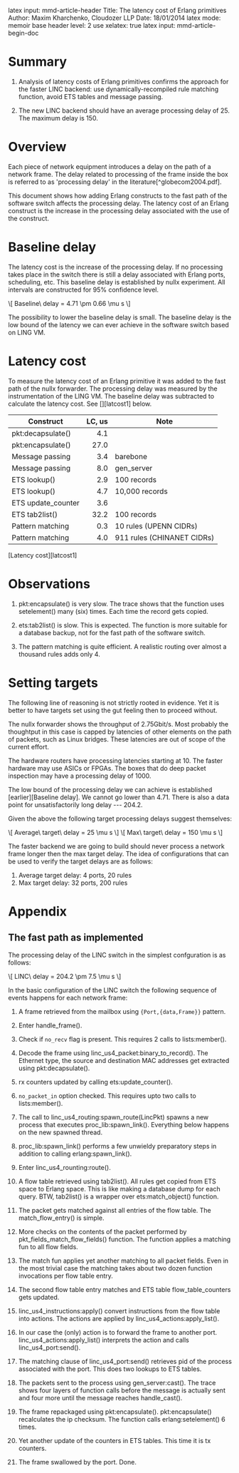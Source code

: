 latex input:            mmd-article-header
Title:			The latency cost of Erlang primitives
Author:			Maxim Kharchenko, Cloudozer LLP
Date:			18/01/2014
latex mode:				memoir
base header level:      2
use xelatex:            true
latex input:            mmd-article-begin-doc

# Summary

1. Analysis of latency costs of Erlang primitives confirms the approach for the
faster LINC backend: use dynamically-recompiled rule matching function, avoid
ETS tables and message passing.

1. The new LINC backend should have an average processing delay of 25<!--$\mu s$-->.
The maximum delay is 150<!--$\mu s$-->.

# Overview

Each piece of network equipment introduces a delay on the path of a network
frame. The delay related to processing of the frame inside the box is referred
to as 'processing delay' in the literature[^globecom2004.pdf].

This document shows how adding Erlang constructs to the fast path of the
software switch affects the processing delay. The latency cost of an Erlang
construct is the increase in the processing delay associated with the use of the
construct.

# Baseline delay

The latency cost is the increase of the processing delay. If no processing
takes place in the switch there is still a delay associated with Erlang ports,
scheduling, etc. This baseline delay is established by nullx experiment. All
intervals are constructed for 95% confidence level.

\\[ Baseline\ delay = 4.71 \pm 0.66 \mu s \\]

The possibility to lower the baseline delay is small. The baseline delay is the
low bound of the latency we can ever achieve in the software switch based on
LING VM.

# Latency cost

To measure the latency cost of an Erlang primitive it was added to the fast path
of the nullx forwarder. The processing delay was measured by the instrumentation
of the LING VM. The baseline delay was subtracted to calculate the latency cost.
See [][latcost1] below.

Construct | LC, us | Note
----------|-------:|-----
pkt:decapsulate() | 4.1 |
pkt:encapsulate() | 27.0 | 
Message passing | 3.4 | barebone
Message passing | 8.0 | gen\_server
ETS lookup() | 2.9 | 100 records
ETS lookup() | 4.7 | 10,000 records
ETS update\_counter | 3.6 |
ETS tab2list() | 32.2 | 100 records
Pattern matching | 0.3 | 10 rules (UPENN CIDRs)
Pattern matching | 4.0 | 911 rules (CHINANET CIDRs)
[Latency cost][latcost1]

# Observations

1. pkt:encapsulate() is very slow. The trace shows that the function uses
setelement() many (six) times. Each time the record gets copied.

1. ets:tab2list() is slow. This is expected. The function is more suitable for a
database backup, not for the fast path of the software switch.

1. The pattern matching is quite efficient. A realistic routing over almost a
thousand rules adds only 4<!--$\mu s$-->.

# Setting targets

The following line of reasoning is not strictly rooted in evidence. Yet it is
better to have targets set using the gut feeling then to proceed without.

The nullx forwarder shows the throughput of 2.75Gbit/s. Most probably the
thoughtput in this case is capped by latencies of other elements on the path of
packets, such as Linux bridges. These latencies are out of scope of the current
effort.

The hardware routers have processing latencies starting at 10<!--$\mu s$-->.
The faster hardware may use ASICs or FPGAs. The boxes that do deep
packet inspection may have a processing delay of 1000<!--$\mu s$-->.

The low bound of the processing delay we can achieve is established
[earlier][Baseline delay]. We cannot go lower than 4.71<!--$\mu s$-->. There is
also a data point for unsatisfactorily long delay --- 204.2<!--$\mu s$-->.

Given the above the following target processing delays suggest themselves:

\\[ Average\ target\ delay = 25 \mu s \\]
\\[ Max\ target\ delay = 150 \mu s \\]

The faster backend we are going to build should never process a network frame longer
then the max target delay. The idea of configurations that can be used to verify
the target delays are as follows:

1. Average target delay: 4 ports, 20 rules
2. Max target delay: 32 ports, 200 rules

# Appendix

## The fast path as implemented

The processing delay of the LINC switch in the simplest confguration is as
follows:

\\[ LINC\ delay = 204.2 \pm 7.5 \mu s \\]

In the basic configuration of the LINC switch the following sequence of events
happens for each network frame:

1. A frame retrieved from the mailbox using `{Port,{data,Frame}}` pattern.

1. Enter handle\_frame().

1. Check if `no_recv` flag is present. This requires 2 calls to lists:member().

1. Decode the frame using linc\_us4\_packet:binary\_to\_record(). The Ethernet type,
the source and destination MAC addresses get extracted using pkt:decapsulate().

1. rx counters updated by calling ets:update\_counter().

1. `no_packet_in` option checked. This requires upto two calls to
lists:member().

1. The call to linc\_us4\_routing:spawn\_route(LincPkt) spawns a new process that
executes proc\_lib:spawn\_link(). Everything below happens on the new spawned
thread.

1. proc\_lib:spawn\_link() performs a few unwieldy preparatory steps in addition to
calling erlang:spawn\_link().

1. Enter linc\_us4\_rounting:route().

1. A flow table retrieved using tab2list().  All rules get copied from ETS
space to Erlang space. This is like making a database dump for each query. BTW,
tab2list() is a wrapper over ets:match\_object() function.

1. The packet gets matched against all entries of the flow table. The
match\_flow\_entry() is simple.

1. More checks on the contents of the packet performed by
pkt\_fields\_match\_flow\_fields() function. The function applies a matching fun
to all flow fields.

1. The match fun applies yet another matching to all packet fields.
Even in the most trivial case the matching takes about two dozen function
invocations per flow table entry.

1. The second flow table entry matches and ETS table flow\_table\_counters gets
updated.

1. linc\_us4\_instructions:apply() convert instructions from the flow table into
actions. The actions are applied by linc\_us4\_actions:apply\_list().

1. In our case the (only) action is to forward the frame to another port.
linc\_us4\_actions:apply\_list() interprets the action and calls
linc\_us4\_port:send().

1. The matching clause of linc\_us4\_port:send() retrieves pid of the process
associated with the port. This does two lookups to ETS tables.

1. The packets sent to the process using gen\_server:cast(). The trace shows
four layers of function calls before the message is actually sent and four more
until the message reaches handle\_cast().

1. The frame repackaged using pkt:encapsulate(). pkt:encapsulate()
recalculates the ip checksum. The function calls erlang:setelement() 6 times.

1. Yet another update of the counters in ETS tables. This time it is tx
counters.

1. The frame swallowed by the port. Done.

